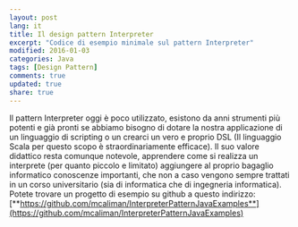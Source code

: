 ```yaml
---
layout: post
lang: it
title: Il design pattern Interpreter
excerpt: "Codice di esempio minimale sul pattern Interpreter"
modified: 2016-01-03
categories: Java
tags: [Design Pattern]
comments: true
updated: true
share: true
---
```


Il pattern Interpreter oggi è poco utilizzato, esistono da anni strumenti più potenti e già pronti 
se abbiamo bisogno di dotare la nostra applicazione di un linguaggio di scripting o un crearci un vero 
e proprio DSL (Il linguaggio Scala per questo scopo è straordinariamente efficace). 
Il suo valore didattico resta comunque notevole, apprendere come si realizza un interprete
(per quanto piccolo e limitato) aggiungere al proprio bagaglio informatico conoscenze importanti, 
che non a caso vengono sempre trattati in un corso universitario (sia di informatica che di ingegneria informatica).
Potete trovare un progetto di esempio su github a questo indirizzo:
[**https://github.com/mcaliman/InterpreterPatternJavaExamples**](https://github.com/mcaliman/InterpreterPatternJavaExamples)

